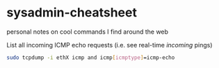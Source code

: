 # sysadmin-cheatsheet
personal notes on cool commands I find around the web


List all incoming ICMP echo requests (i.e. see real-time _incoming_ pings)

```bash
sudo tcpdump -i ethX icmp and icmp[icmptype]=icmp-echo
```
